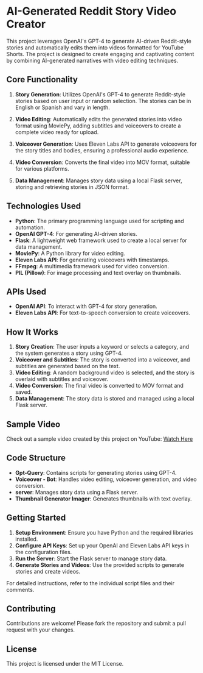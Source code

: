 # AI-Generated Reddit Story Video Creator

This project leverages OpenAI's GPT-4 to generate AI-driven Reddit-style stories and automatically edits them into videos formatted for YouTube Shorts. The project is designed to create engaging and captivating content by combining AI-generated narratives with video editing techniques.

## Core Functionality

1. **Story Generation**: Utilizes OpenAI's GPT-4 to generate Reddit-style stories based on user input or random selection. The stories can be in English or Spanish and vary in length.

2. **Video Editing**: Automatically edits the generated stories into video format using MoviePy, adding subtitles and voiceovers to create a complete video ready for upload.

3. **Voiceover Generation**: Uses Eleven Labs API to generate voiceovers for the story titles and bodies, ensuring a professional audio experience.

4. **Video Conversion**: Converts the final video into MOV format, suitable for various platforms.

5. **Data Management**: Manages story data using a local Flask server, storing and retrieving stories in JSON format.

## Technologies Used

- **Python**: The primary programming language used for scripting and automation.
- **OpenAI GPT-4**: For generating AI-driven stories.
- **Flask**: A lightweight web framework used to create a local server for data management.
- **MoviePy**: A Python library for video editing.
- **Eleven Labs API**: For generating voiceovers with timestamps.
- **FFmpeg**: A multimedia framework used for video conversion.
- **PIL (Pillow)**: For image processing and text overlay on thumbnails.

## APIs Used

- **OpenAI API**: To interact with GPT-4 for story generation.
- **Eleven Labs API**: For text-to-speech conversion to create voiceovers.

## How It Works

1. **Story Creation**: The user inputs a keyword or selects a category, and the system generates a story using GPT-4.
2. **Voiceover and Subtitles**: The story is converted into a voiceover, and subtitles are generated based on the text.
3. **Video Editing**: A random background video is selected, and the story is overlaid with subtitles and voiceover.
4. **Video Conversion**: The final video is converted to MOV format and saved.
5. **Data Management**: The story data is stored and managed using a local Flask server.

## Sample Video

Check out a sample video created by this project on YouTube: [Watch Here](https://www.youtube.com/shorts/SRaHOkfT_NE)

## Code Structure

- **Gpt-Query**: Contains scripts for generating stories using GPT-4.
- **Voiceover - Bot**: Handles video editing, voiceover generation, and video conversion.
- **server**: Manages story data using a Flask server.
- **Thumbnail Generator Imager**: Generates thumbnails with text overlay.

## Getting Started

1. **Setup Environment**: Ensure you have Python and the required libraries installed.
2. **Configure API Keys**: Set up your OpenAI and Eleven Labs API keys in the configuration files.
3. **Run the Server**: Start the Flask server to manage story data.
4. **Generate Stories and Videos**: Use the provided scripts to generate stories and create videos.

For detailed instructions, refer to the individual script files and their comments.

## Contributing

Contributions are welcome! Please fork the repository and submit a pull request with your changes.

## License

This project is licensed under the MIT License.
